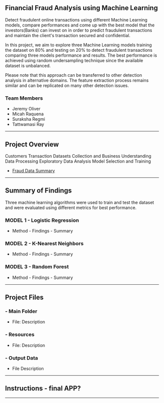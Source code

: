 ## Financial Fraud Analysis using Machine Learning
Detect fraudulent online transactions using different Machine Learning models, compare performances and come up with the best model that the investors(Banks) can invest on in order to predict fraudulent transactions and maintain the client's transaction secured and confidential.

In this project, we aim to explore three Machine Learning models training the dataset on 80% and testing on 20% to detect fraudulent transactions comparing three models performance and results. The best performance is achieved using random undersampling technique since the available dataset is unbalanced.

Please note that this approach can be transferred to other detection analysis in alternative domains. The feature extraction process remains similar and can be replicated on many other detection issues.

### Team Members
- Jeremy Oliver
- Micah Raquena
- Suraksha Regmi
- Tattwamasi Ray
----------------------
## Project Overview
Customers Transaction Datasets
Collection and Business Understanding
Data Processing
Exploratory Data Analysis
Model Selection and Training
- [Fraud Data Summary](https://public.tableau.com/app/profile/micah.raquena.pequeno/viz/FraudDataSummary/FraudDataSummary?publish=yes)
----------------------
## Summary of Findings
Three machine learning algorithms were used to train and test the dataset and were evaluated using different metrics for best performance.
### MODEL 1 - Logistic Regression
- Method - Findings - Summary
### MODEL 2 - K-Nearest Neighbors
- Method - Findings - Summary
### MODEL 3 - Random Forest
- Method - Findings - Summary
----------------------
## Project Files
### - Main Folder
- File: Description
### - Resources
- File: Description
### - Output Data
- File Description
----------------------
## Instructions - final APP?
----------------------

